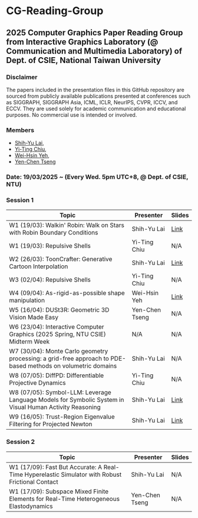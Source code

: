 # CG-Reading-Group
## 2025 Computer Graphics Paper Reading Group from Interactive Graphics Laboratory (@ Communication and Multimedia Laboratory) of Dept. of CSIE, National Taiwan University

### Disclaimer
The papers included in the presentation files in this GitHub repository are sourced from publicly available publications presented at conferences such as SIGGRAPH, SIGGRAPH Asia, ICML, ICLR, NeurIPS, CVPR, ICCV, and ECCV. They are used solely for academic communication and educational purposes. No commercial use is intended or involved.

### Members
- [Shih-Yu Lai](https://www.linkedin.com/in/shih-yu-lai), 
- [Yi-Ting Chiu](https://www.linkedin.com/in/yi-ting-chiu-9b2355230),
- [Wei-Hsin Yeh](https://www.linkedin.com/in/wei-hsin-yeh-1b4000215),
- [Yen-Chen Tseng]()

###  Date: 19/03/2025 ~ (Every Wed. 5pm UTC+8, @ Dept. of CSIE, NTU)

###  Session 1

| Topic                 | Presenter            | Slides                   | 
|--------------------------------------------------------------------------------------------------------|----------------------|--------------------------------------------------------------------------------------------------------------|
| W1 (19/03): Walkin' Robin: Walk on Stars with Robin Boundary Conditions  | Shih-Yu Lai | [Link](https://www.canva.com/design/DAGiEZyiipk/HLTUQwUvLXPYCLq_BlY7bA/view?utm_content=DAGiEZyiipk&utm_campaign=designshare&utm_medium=link2&utm_source=uniquelinks&utlId=h11ffdfc78c)   |
| W1 (19/03): Repulsive Shells  | Yi-Ting Chiu | N/A | 
| W2 (26/03): ToonCrafter: Generative Cartoon Interpolation | Shih-Yu Lai | [Link](https://www.canva.com/design/DAGiuXzM11g/3DQfnyU3ATYBVddRK0tO6Q/view?utm_content=DAGiuXzM11g&utm_campaign=designshare&utm_medium=link2&utm_source=uniquelinks&utlId=h10d91f9883)    |
| W3 (02/04): Repulsive Shells | Yi-Ting Chiu | N/A | N/A |
| W4 (09/04): As-rigid-as-possible shape manipulation | Wei-Hsin Yeh | [Link](https://hackmd.io/@weihsinyeh/ARAP) |
| W5 (16/04): DUSt3R: Geometric 3D Vision Made Easy | Yen-Chen Tseng| N/A | 
| W6 (23/04): Interactive Computer Graphics (2025 Spring, NTU CSIE) Midterm Week | N/A| N/A |
| W7 (30/04): Monte Carlo geometry processing: a grid-free approach to PDE-based methods on volumetric domains | Shih-Yu Lai| N/A | 
| W8 (07/05): DiffPD: Differentiable Projective Dynamics | Yi-Ting Chiu| N/A | 
| W8 (07/05): Symbol-LLM: Leverage Language Models for Symbolic System in Visual Human Activity Reasoning | Shih-Yu Lai| [Link](https://www.canva.com/design/DAGmq4QysZ0/tdedWaT2M2zLG5G6IY7Gyg/view?utm_content=DAGmq4QysZ0&utm_campaign=designshare&utm_medium=link2&utm_source=uniquelinks&utlId=he3dd69b510) | 
| W9 (16/05): Trust-Region Eigenvalue Filtering for Projected Newton | Shih-Yu Lai| [Link](https://www.notion.so/Trust-Region-Eigenvalue-Filtering-for-Projected-Newton-1f453553c478800bba4ee52950785ade?pvs=4) | 

###  Session 2

| Topic                 | Presenter            | Slides                   | 
|--------------------------------------------------------------------------------------------------------|----------------------|--------------------------------------------------------------------------------------------------------------|
| W1 (17/09): Fast But Accurate: A Real-Time Hyperelastic Simulator with Robust Frictional Contact | Shih-Yu Lai | N/A |
| W1 (17/09): Subspace Mixed Finite Elements for Real-Time Heterogeneous Elastodynamics  | Yen-Chen Tseng | N/A |

